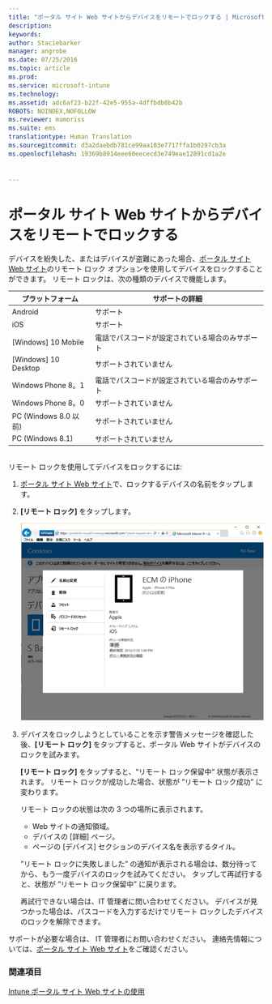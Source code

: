 ```yaml
---
title: "ポータル サイト Web サイトからデバイスをリモートでロックする | Microsoft Intune"
description: 
keywords: 
author: Staciebarker
manager: angrobe
ms.date: 07/25/2016
ms.topic: article
ms.prod: 
ms.service: microsoft-intune
ms.technology: 
ms.assetid: adc6af23-b22f-42e5-955a-4dffbdb8b42b
ROBOTS: NOINDEX,NOFOLLOW
ms.reviewer: mamoriss
ms.suite: ems
translationtype: Human Translation
ms.sourcegitcommit: d3a2daebdb781ce99aa103e7717ffa1b0297cb3a
ms.openlocfilehash: 19369b8914eee60eececd3e749eae12891cd1a2e


---
```



# ポータル サイト Web サイトからデバイスをリモートでロックする

デバイスを紛失した、またはデバイスが盗難にあった場合、[ポータル サイト Web サイト](http://portal.manage.microsoft.com)のリモート ロック オプションを使用してデバイスをロックすることができます。 リモート ロックは、次の種類のデバイスで機能します。

プラットフォーム  |サポートの詳細  
---------|---------
Android | サポート       
iOS | サポート
[Windows] 10 Mobile | 電話でパスコードが設定されている場合のみサポート     
[Windows] 10 Desktop | サポートされていません  
Windows Phone 8。1 | 電話でパスコードが設定されている場合のみサポート
Windows Phone 8。0 | サポートされていません
PC (Windows 8.0 以前) | サポートされていません       
PC (Windows 8.1) | サポートされていません

</br>
リモート ロックを使用してデバイスをロックするには:

1.  [ポータル サイト Web サイト](http://portal.manage.microsoft.com)で、ロックするデバイスの名前をタップします。

2.  **[リモート ロック]** をタップします。

    ![remote-lock-option-on-company-portal-website](./media/iwp-screen-with-all-options.png)

3.  デバイスをロックしようとしていることを示す警告メッセージを確認した後、**[リモート ロック]** をタップすると、ポータル Web サイトがデバイスのロックを試みます。

    **[リモート ロック]** をタップすると、“リモート ロック保留中“ 状態が表示されます。  リモート ロックが成功した場合、状態が ”リモート ロック成功” に変わります。

    リモート ロックの状態は次の 3 つの場所に表示されます。

    * Web サイトの通知領域。
    * デバイスの [詳細] ページ。
    * ページの [デバイス] セクションのデバイス名を表示するタイル。

    ”リモート ロックに失敗しました” の通知が表示される場合は、数分待ってから、もう一度デバイスのロックを試みてください。 タップして再試行すると、状態が ”リモート ロック保留中” に戻ります。

    再試行できない場合は、IT 管理者に問い合わせてください。 デバイスが見つかった場合は、パスコードを入力するだけでリモート ロックしたデバイスのロックを解除できます。

サポートが必要な場合は、 IT 管理者にお問い合わせください。 連絡先情報については、[ポータル サイト Web サイト](http://portal.manage.microsoft.com)をご確認ください。

### 関連項目
[Intune ポータル サイト Web サイトの使用](using-the-intune-company-portal-website.md)



<!--HONumber=Aug16_HO4-->


